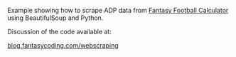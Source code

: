 Example showing how to scrape ADP data from [Fantasy Football
Calculator](https://fantasyfootballcalculator.com) using BeautifulSoup and
Python.

Discussion of the code available at:

[blog.fantasycoding.com/webscraping](https://.blog.fantasycoding.com/webscraping)
